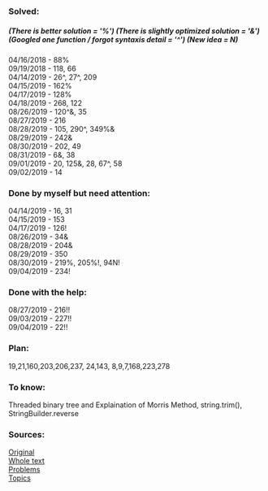 ### Solved:  
##### (There is better solution = '%') (There is slightly optimized solution = '&') (Googled one function / forgot syntaxis detail = '^')  (New idea = N)
04/16/2018 - 88%  </br>
09/19/2018 - 118, 66  </br>
04/14/2019 - 26^, 27^, 209  </br>
04/15/2019 - 162% </br>
04/17/2019 - 128% </br>
04/18/2019 - 268, 122  </br>
08/26/2019 - 120^&, 35  </br>
08/27/2019 - 216 </br>
08/28/2019 - 105, 290^, 349%& </br>
08/29/2019 - 242& </br>
08/30/2019 - 202, 49 </br>
08/31/2019 - 6&, 38 </br>
09/01/2019 - 20, 125&, 28, 67^, 58 </br>
09/02/2019 - 14 </br>

### Done by myself but need attention:
04/14/2019 - 16, 31 </br>
04/15/2019 - 153  </br>
04/17/2019 - 126!  </br>
08/26/2019 - 34& </br>
08/28/2019 - 204& </br>
08/29/2019 - 350 </br>
08/30/2019 - 219%, 205%!, 94N! </br>
09/04/2019 - 234! </br>


### Done with the help:
08/27/2019 - 216!! </br>
09/03/2019 - 227!! </br>
09/04/2019 - 22!! </br>

### Plan:
19,21,160,203,206,237,  24,143,  8,9,7,168,223,278

### To know:
Threaded binary tree and Explaination of Morris Method, string.trim(), StringBuilder.reverse

### Sources:
[Original](https://github.com/Semaserg/LeetCodeProblems/blob/master/statistics)
</br>
[Whole text](https://tproger.ru/articles/work-in-google/)
</br>
[Problems](https://leetcode.com/problemset/all/)
</br>
[Topics](https://www.interviewbit.com/courses/programming/)
